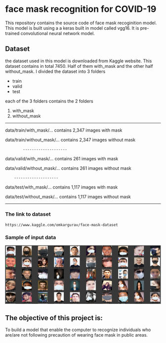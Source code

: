 # face mask recognition for COVID-19
This repository contains the source code of face mask recoginition model. This model is built using a a keras built in model called vgg16. It is pre-trained convolutional neural network model. 

## Dataset
the dataset used in this model is downloaded from Kaggle website. This dataset contains in total 7450. Half of them with_mask and the other half without_mask.
I divided the dataset into 3 folders
- train
- valid
- test

each of the 3 folders contains the 2 folders 
1. with_mask
2. without_mask
----------------------------------------------------------
data/train/with_mask/... contains 2,347 images with mask 

data/train/without_mask/... contains 2,347 images without mask

	        --------------------

data/valid/with_mask/... contains 261 images with mask

data/valid/without_mask/... contains 261 images without mask

		--------------------

data/test/with_mask/... contains 1,117 images with mask 

data/test/without_mask/... contains 1,117 images without mask

--------------------------------------------------------------
### The link to dataset
	
	https://www.kaggle.com/omkargurav/face-mask-dataset

### Sample of input data
![sample](https://github.com/AtharBagunaid/Face-mask-detector/blob/main/1.png.jpg?raw=true)

## The objective of this project is:
To build a model that enable the computer to recognize individuals who are/are not following precaution of wearing face mask in public areas.

